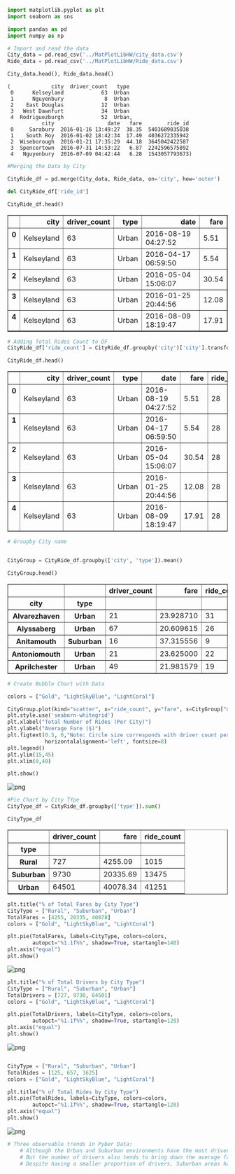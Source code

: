 

```python
import matplotlib.pyplot as plt
import seaborn as sns

import pandas as pd
import numpy as np
```


```python
# Import and read the data
City_data = pd.read_csv('../MatPlotLibHW/city_data.csv')
Ride_data = pd.read_csv('../MatPlotLibHW/Ride_data.csv')

City_data.head(), Ride_data.head()
```




    (             city  driver_count   type
     0      Kelseyland            63  Urban
     1      Nguyenbury             8  Urban
     2    East Douglas            12  Urban
     3   West Dawnfurt            34  Urban
     4  Rodriguezburgh            52  Urban,
               city                 date   fare        ride_id
     0     Sarabury  2016-01-16 13:49:27  38.35  5403689035038
     1    South Roy  2016-01-02 18:42:34  17.49  4036272335942
     2  Wiseborough  2016-01-21 17:35:29  44.18  3645042422587
     3  Spencertown  2016-07-31 14:53:22   6.87  2242596575892
     4   Nguyenbury  2016-07-09 04:42:44   6.28  1543057793673)




```python
#Merging the Data by City

CityRide_df = pd.merge(City_data, Ride_data, on='city', how='outer')

del CityRide_df['ride_id']

CityRide_df.head()
```




<div>
<style>
    .dataframe thead tr:only-child th {
        text-align: right;
    }

    .dataframe thead th {
        text-align: left;
    }

    .dataframe tbody tr th {
        vertical-align: top;
    }
</style>
<table border="1" class="dataframe">
  <thead>
    <tr style="text-align: right;">
      <th></th>
      <th>city</th>
      <th>driver_count</th>
      <th>type</th>
      <th>date</th>
      <th>fare</th>
    </tr>
  </thead>
  <tbody>
    <tr>
      <th>0</th>
      <td>Kelseyland</td>
      <td>63</td>
      <td>Urban</td>
      <td>2016-08-19 04:27:52</td>
      <td>5.51</td>
    </tr>
    <tr>
      <th>1</th>
      <td>Kelseyland</td>
      <td>63</td>
      <td>Urban</td>
      <td>2016-04-17 06:59:50</td>
      <td>5.54</td>
    </tr>
    <tr>
      <th>2</th>
      <td>Kelseyland</td>
      <td>63</td>
      <td>Urban</td>
      <td>2016-05-04 15:06:07</td>
      <td>30.54</td>
    </tr>
    <tr>
      <th>3</th>
      <td>Kelseyland</td>
      <td>63</td>
      <td>Urban</td>
      <td>2016-01-25 20:44:56</td>
      <td>12.08</td>
    </tr>
    <tr>
      <th>4</th>
      <td>Kelseyland</td>
      <td>63</td>
      <td>Urban</td>
      <td>2016-08-09 18:19:47</td>
      <td>17.91</td>
    </tr>
  </tbody>
</table>
</div>




```python
# Adding Total Rides Count to DF
CityRide_df['ride_count'] = CityRide_df.groupby('city')['city'].transform('count')

CityRide_df.head()

```




<div>
<style>
    .dataframe thead tr:only-child th {
        text-align: right;
    }

    .dataframe thead th {
        text-align: left;
    }

    .dataframe tbody tr th {
        vertical-align: top;
    }
</style>
<table border="1" class="dataframe">
  <thead>
    <tr style="text-align: right;">
      <th></th>
      <th>city</th>
      <th>driver_count</th>
      <th>type</th>
      <th>date</th>
      <th>fare</th>
      <th>ride_count</th>
    </tr>
  </thead>
  <tbody>
    <tr>
      <th>0</th>
      <td>Kelseyland</td>
      <td>63</td>
      <td>Urban</td>
      <td>2016-08-19 04:27:52</td>
      <td>5.51</td>
      <td>28</td>
    </tr>
    <tr>
      <th>1</th>
      <td>Kelseyland</td>
      <td>63</td>
      <td>Urban</td>
      <td>2016-04-17 06:59:50</td>
      <td>5.54</td>
      <td>28</td>
    </tr>
    <tr>
      <th>2</th>
      <td>Kelseyland</td>
      <td>63</td>
      <td>Urban</td>
      <td>2016-05-04 15:06:07</td>
      <td>30.54</td>
      <td>28</td>
    </tr>
    <tr>
      <th>3</th>
      <td>Kelseyland</td>
      <td>63</td>
      <td>Urban</td>
      <td>2016-01-25 20:44:56</td>
      <td>12.08</td>
      <td>28</td>
    </tr>
    <tr>
      <th>4</th>
      <td>Kelseyland</td>
      <td>63</td>
      <td>Urban</td>
      <td>2016-08-09 18:19:47</td>
      <td>17.91</td>
      <td>28</td>
    </tr>
  </tbody>
</table>
</div>




```python
# Groupby City name


CityGroup = CityRide_df.groupby(['city', 'type']).mean()

CityGroup.head()

```




<div>
<style>
    .dataframe thead tr:only-child th {
        text-align: right;
    }

    .dataframe thead th {
        text-align: left;
    }

    .dataframe tbody tr th {
        vertical-align: top;
    }
</style>
<table border="1" class="dataframe">
  <thead>
    <tr style="text-align: right;">
      <th></th>
      <th></th>
      <th>driver_count</th>
      <th>fare</th>
      <th>ride_count</th>
    </tr>
    <tr>
      <th>city</th>
      <th>type</th>
      <th></th>
      <th></th>
      <th></th>
    </tr>
  </thead>
  <tbody>
    <tr>
      <th>Alvarezhaven</th>
      <th>Urban</th>
      <td>21</td>
      <td>23.928710</td>
      <td>31</td>
    </tr>
    <tr>
      <th>Alyssaberg</th>
      <th>Urban</th>
      <td>67</td>
      <td>20.609615</td>
      <td>26</td>
    </tr>
    <tr>
      <th>Anitamouth</th>
      <th>Suburban</th>
      <td>16</td>
      <td>37.315556</td>
      <td>9</td>
    </tr>
    <tr>
      <th>Antoniomouth</th>
      <th>Urban</th>
      <td>21</td>
      <td>23.625000</td>
      <td>22</td>
    </tr>
    <tr>
      <th>Aprilchester</th>
      <th>Urban</th>
      <td>49</td>
      <td>21.981579</td>
      <td>19</td>
    </tr>
  </tbody>
</table>
</div>




```python
# Create Bubble Chart with Data

colors = ["Gold", "LightSkyBlue", "LightCoral"]

CityGroup.plot(kind="scatter", x="ride_count", y="fare", s=CityGroup["driver_count"]*10, c=colors, edgecolors="grey", title=" Pyber Ride Sharing Data")
plt.style.use('seaborn-whitegrid')
plt.xlabel("Total Number of Rides (Per City)")
plt.ylabel("Average Fare ($)")
plt.figtext(0.5, 0,"Note: Circle size corresponds with driver count per city", wrap=True,
            horizontalalignment='left', fontsize=8)
plt.legend()
plt.ylim(15,45)
plt.xlim(0,40)

plt.show()

```


![png](output_5_0.png)



```python
#Pie Chart by City TYpe
CityType_df = CityRide_df.groupby(['type']).sum()

CityType_df
```




<div>
<style>
    .dataframe thead tr:only-child th {
        text-align: right;
    }

    .dataframe thead th {
        text-align: left;
    }

    .dataframe tbody tr th {
        vertical-align: top;
    }
</style>
<table border="1" class="dataframe">
  <thead>
    <tr style="text-align: right;">
      <th></th>
      <th>driver_count</th>
      <th>fare</th>
      <th>ride_count</th>
    </tr>
    <tr>
      <th>type</th>
      <th></th>
      <th></th>
      <th></th>
    </tr>
  </thead>
  <tbody>
    <tr>
      <th>Rural</th>
      <td>727</td>
      <td>4255.09</td>
      <td>1015</td>
    </tr>
    <tr>
      <th>Suburban</th>
      <td>9730</td>
      <td>20335.69</td>
      <td>13475</td>
    </tr>
    <tr>
      <th>Urban</th>
      <td>64501</td>
      <td>40078.34</td>
      <td>41251</td>
    </tr>
  </tbody>
</table>
</div>




```python
plt.title("% of Total Fares by City Type")
CityType = ["Rural", "Suburban", "Urban"]
TotalFares = [4255, 20335, 40078]
colors = ["Gold", "LightSkyBlue", "LightCoral"]

plt.pie(TotalFares, labels=CityType, colors=colors,
        autopct="%1.1f%%", shadow=True, startangle=140)
plt.axis("equal")
plt.show()
```


![png](output_7_0.png)



```python
plt.title("% of Total Drivers by City Type")
CityType = ["Rural", "Suburban", "Urban"]
TotalDrivers = [727, 9730, 64501]
colors = ["Gold", "LightSkyBlue", "LightCoral"]

plt.pie(TotalDrivers, labels=CityType, colors=colors,
        autopct="%1.1f%%", shadow=True, startangle=120)
plt.axis("equal")
plt.show()
```


![png](output_8_0.png)



```python

CityType = ["Rural", "Suburban", "Urban"]
TotalRides = [125, 657, 1625]
colors = ["Gold", "LightSkyBlue", "LightCoral"]

plt.title("% of Total Rides by City Type")
plt.pie(TotalRides, labels=CityType, colors=colors,
        autopct="%1.1f%%", shadow=True, startangle=120)
plt.axis("equal")
plt.show()
```


![png](output_9_0.png)



```python
# Three observable trends in Pyber Data:
    # Although the Urban and Suburban environments have the most drivers and rides, the Rural environments provide the greater profits. Therefore the company would be well advised to recruit more drivers in Rural environments.
    # But the number of drivers also tends to bring down the average fare amount, especially in Urban areas
    # Despite having a smaller proportion of drivers, Suburban areas have higher demands for rides.
```
